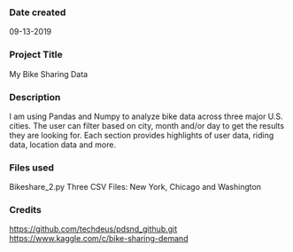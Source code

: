 ### Date created
09-13-2019

### Project Title
My Bike Sharing Data

### Description
I am using Pandas and Numpy to analyze bike data across three major U.S. cities. The user can filter based on city, month and/or day to get the results they are looking for. Each section provides highlights of user data, riding data, location data and more.

### Files used
Bikeshare_2.py
Three CSV Files: New York, Chicago and Washington

### Credits
https://github.com/techdeus/pdsnd_github.git
https://www.kaggle.com/c/bike-sharing-demand
